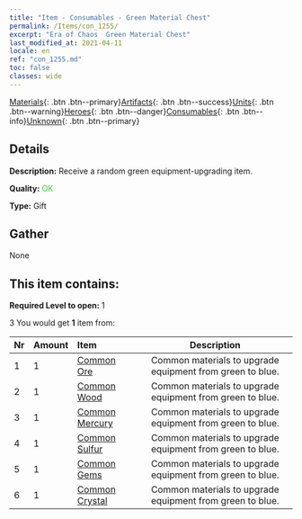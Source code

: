 ```yaml
---
title: "Item - Consumables - Green Material Chest"
permalink: /Items/con_1255/
excerpt: "Era of Chaos  Green Material Chest"
last_modified_at: 2021-04-11
locale: en
ref: "con_1255.md"
toc: false
classes: wide
---
```

 [Materials](/Items/){: .btn .btn--primary}[Artifacts](/Items/Artifacts/){: .btn .btn--success}[Units](/Items/Units/){: .btn .btn--warning}[Heroes](/Items/Heroes/){: .btn .btn--danger}[Consumables](/Items/Consumables/){: .btn .btn--info}[Unknown](/Items/Unknown/){: .btn .btn--primary}

## Details
 **Description:** Receive a random green equipment-upgrading item.

 **Quality:** <span style="color: #32CD32">OK</span>

 **Type:** Gift

## Gather

  None

## This item contains:

 **Required Level to open:** 1

 3 You would get **1** item  from:

  | Nr | Amount |     Item    | Description |
  |:---|:-------|:------------|:-----------:|
  | 1 | 1 | [Common Ore](/Items/mat_6/) | Common materials to upgrade equipment from green to blue. | 
  | 2 | 1 | [Common Wood](/Items/mat_7/) | Common materials to upgrade equipment from green to blue. | 
  | 3 | 1 | [Common Mercury](/Items/mat_8/) | Common materials to upgrade equipment from green to blue. | 
  | 4 | 1 | [Common Sulfur](/Items/mat_9/) | Common materials to upgrade equipment from green to blue. | 
  | 5 | 1 | [Common Gems](/Items/mat_10/) | Common materials to upgrade equipment from green to blue. | 
  | 6 | 1 | [Common Crystal](/Items/mat_11/) | Common materials to upgrade equipment from green to blue. | 
